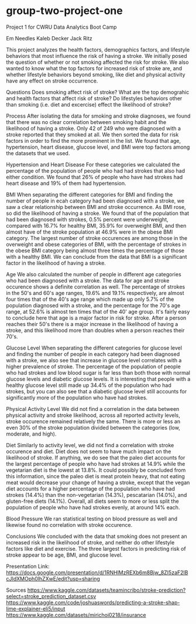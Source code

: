 # group-two-project-one
Project 1 for CWRU Data Analytics Boot Camp

Em Needles
Kaleb Decker
Jack Ritz

This project analyzes the health factors, demographics factors, and lifestyle behaviors that most influence the risk of having a stroke.  We initially posed the question of whether or not smoking affected the risk for stroke.  We also wanted to know what the top factors for increased risk of stroke are, and whether lifestyle behaviors beyond smoking, like diet and physical activity have any effect on stroke occurrence.

Questions
Does smoking affect risk of stroke?
What are the top demograhic and health factors that affect risk of stroke?
Do lifestyles behaviors other than smoking (i.e. diet and excercise) effect the likelihood of stroke?

Process
After isolating the data for smoking and stroke diagnoses, we found that there was no clear correlation between smoking habit and the likelihood of having a stroke. Only 42 of 249 who were diagnosed with a stroke reported that they smoked at all.  We then sorted the data for risk factors in order to find the more prominent in the list.  We found that age, hypertension, heart disease, glucose level, and BMI were top factors among the datasets that we used.

Hypertension and Heart Disease
For these categories we calculated the percentage of the population of people who had had strokes that also had either condition.  We found that 26% of people who have had strokes had heart disease and 19% of them had hypertension.

BMI
When separating the different categories for BMI and finding the number of people in ecah category had been diagnosed with a stroke, we saw a clear relationship between BMI and stroke occurrence.  As BMI rose, so did the likelihood of having a stroke.  We found that of the population that had been diagnosed with strokes, 0.5% percent were underweight, compared with 16.7% for healthy BMI, 35.9% for overweight BMI, and then almost have of the stroke population at 46.9% were in the obese BMI category. The largest number of stroke occurences are among those in the overweight and obese categories of BMI, with the percentage of strokes in the obese BMI category being almost three times the percentage of those with a healthy BMI. We can conclude from the data that BMI is a significant factor in the likelihood of having a stroke.

Age
We also calculated the number of people in different age categories who had been diagnosed with a stroke. The data for age and stroke occurence shows a definite correlation as well. The percentage of strokes in the 50's and 60's age ranges, 19.6% and 19.1% respectively, are almost four times that of the 40's age range which made up only 5.7% of the population diagnosed with a stroke, and the percentage for the 70's age range, at 52.6% is almost ten times that of the 40' age group. It's fairly easy to conclude here that age is a major factor in risk for stroke. After a person reaches their 50's there is a major increase in the likelihood of having a stroke, and this likelihood more than doubles when a person reaches their 70's.

Glucose Level
When separating the different categories for glucose level and finding the number of people in each category had been diagnosed with a stroke, we also see that increase in glucose level correlates with a higher prevalence of stroke.  The percentage of the population of people who had strokes and low blood sugar is far less than both those with normal glucose levels and diabetic glucose levels. It is interesting that people with a healthy glucose level still made up 34.4% of the population who had strokes, but you can also see that a diabetic glucose level still accounts for significantly more of the population who have had strokes.

Physical Activity Level
We did not find a correlation in the data between physical activity and stroke likelihood, across all reported activity levels, stroke occurence remained relatively the same.  There is more or less an even 30% of the stroke population divided between the categories (low, moderate, and high).

Diet
Similarly to activity level, we did not find a correlation with stroke occurence and diet. Diet does not seem to have much impact on the likelihood of stroke. If anything, we do see that the paleo diet accounts for the largest percentage of people who have had strokes at 14.9% while the vegetarian diet is the lowest at 13.8%. It could possibly be concluded from this information, since the paleo diet is meat protein heavy, that not eating meat would decrease your change of having a stroke, except that the vegan diet accounts for a higher percentage of the population who have had strokes (14.4%) than the non-vegetarian (14.3%), pescatarian (14.0%), and gluten-free diets (14.1%). Overall, all diets seem to more or less split the population of people who have had strokes evenly, at around 14% each.

Blood Pressure
We ran statistical testing on blood pressure as well and likewise found no correlation with stroke occurence.

Conclusions
We concluded with the data that smoking does not present an increased risk in the likelihood of stroke, and neither do other lifestyle factors like diet and exercise.  The three largest factors in predicting risk of stroke appear to be age, BMI, and glucose level.

Presentation Link:
https://docs.google.com/presentation/d/1RNHlMzREXb6m8Bjw_8ZI5zaF2lBcJIdXMOph0lhZXwE/edit?usp=sharing

Sources
https://www.kaggle.com/datasets/teamincribo/stroke-prediction?select=stroke_prediction_dataset.csv
https://www.kaggle.com/code/joshuaswords/predicting-a-stroke-shap-lime-explainer-eli5/input
https://www.kaggle.com/datasets/mirichoi0218/insurance
